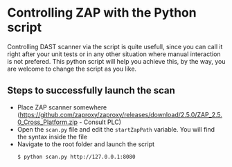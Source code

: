 # Controlling ZAP with the Python script

Controlling DAST scanner via the script is quite usefull, since you can call it right after your unit tests or in any other situation where manual interaction is not prefered. 
This python script will help you achieve this, by the way, you are welcome to change the script as you like. 


## Steps to successfully launch the scan

  - Place ZAP scanner somewhere (https://github.com/zaproxy/zaproxy/releases/download/2.5.0/ZAP_2.5.0_Cross_Platform.zip - Consult PLC)
  - Open the `scan.py` file and edit the `startZapPath` variable. You will find the syntax inside the file
  - Navigate to the root folder and launch the script
    ```sh
    $ python scan.py http://127.0.0.1:8080
    ```
